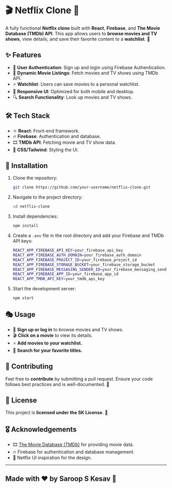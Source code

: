 # 🎬 Netflix Clone 🍿

A fully functional **Netflix clone** built with **React**, **Firebase**, and **The Movie Database (TMDb) API**. This app allows users to **browse movies and TV shows**, view details, and save their favorite content to a **watchlist**. 🚀

## ✨ Features

- 🔐 **User Authentication**: Sign up and login using Firebase Authentication.
- 🎥 **Dynamic Movie Listings**: Fetch movies and TV shows using TMDb API.
- ⭐ **Watchlist**: Users can save movies to a personal watchlist.
- 📱 **Responsive UI**: Optimized for both mobile and desktop.
- 🔍 **Search Functionality**: Look up movies and TV shows.

## 🛠️ Tech Stack

- ⚛️ **React**: Front-end framework.
- 🔥 **Firebase**: Authentication and database.
- 🎞️ **TMDb API**: Fetching movie and TV show data.
- 🎨 **CSS/Tailwind**: Styling the UI.

## 🚀 Installation

1. Clone the repository:
   ```sh
   git clone https://github.com/your-username/netflix-clone.git
   ```
2. Navigate to the project directory:
   ```sh
   cd netflix-clone
   ```
3. Install dependencies:
   ```sh
   npm install
   ```
4. Create a `.env` file in the root directory and add your Firebase and TMDb API keys:
   ```sh
   REACT_APP_FIREBASE_API_KEY=your_firebase_api_key
   REACT_APP_FIREBASE_AUTH_DOMAIN=your_firebase_auth_domain
   REACT_APP_FIREBASE_PROJECT_ID=your_firebase_project_id
   REACT_APP_FIREBASE_STORAGE_BUCKET=your_firebase_storage_bucket
   REACT_APP_FIREBASE_MESSAGING_SENDER_ID=your_firebase_messaging_sender_id
   REACT_APP_FIREBASE_APP_ID=your_firebase_app_id
   REACT_APP_TMDB_API_KEY=your_tmdb_api_key
   ```
5. Start the development server:
   ```sh
   npm start
   ```

## 🎭 Usage

- 🔑 **Sign up or log in** to browse movies and TV shows.
- 🎬 **Click on a movie** to view its details.
- ⭐ **Add movies to your watchlist.**
- 🔎 **Search for your favorite titles.**

## 🤝 Contributing

Feel free to **contribute** by submitting a pull request. Ensure your code follows best practices and is well-documented. 🎯

## 📜 License

This project is **licensed under the SK License**. 📝

## 🎖️ Acknowledgements

- 🎞️ [The Movie Database (TMDb)](https://www.themoviedb.org/) for providing movie data.
- 🔥 Firebase for authentication and database management.
- 🍿 Netflix UI inspiration for the design.

---

## Made with ❤️ by Saroop S Kesav 🚀

